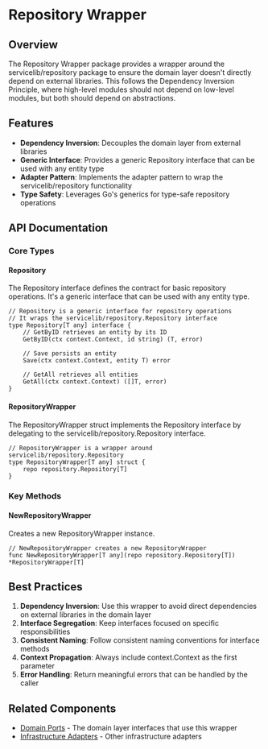# Repository Wrapper

## Overview

The Repository Wrapper package provides a wrapper around the servicelib/repository package to ensure the domain layer doesn't directly depend on external libraries. This follows the Dependency Inversion Principle, where high-level modules should not depend on low-level modules, but both should depend on abstractions.

## Features

- **Dependency Inversion**: Decouples the domain layer from external libraries
- **Generic Interface**: Provides a generic Repository interface that can be used with any entity type
- **Adapter Pattern**: Implements the adapter pattern to wrap the servicelib/repository functionality
- **Type Safety**: Leverages Go's generics for type-safe repository operations

## API Documentation

### Core Types

#### Repository

The Repository interface defines the contract for basic repository operations. It's a generic interface that can be used with any entity type.

```
// Repository is a generic interface for repository operations
// It wraps the servicelib/repository.Repository interface
type Repository[T any] interface {
    // GetByID retrieves an entity by its ID
    GetByID(ctx context.Context, id string) (T, error)

    // Save persists an entity
    Save(ctx context.Context, entity T) error

    // GetAll retrieves all entities
    GetAll(ctx context.Context) ([]T, error)
}
```

#### RepositoryWrapper

The RepositoryWrapper struct implements the Repository interface by delegating to the servicelib/repository.Repository interface.

```
// RepositoryWrapper is a wrapper around servicelib/repository.Repository
type RepositoryWrapper[T any] struct {
    repo repository.Repository[T]
}
```

### Key Methods

#### NewRepositoryWrapper

Creates a new RepositoryWrapper instance.

```
// NewRepositoryWrapper creates a new RepositoryWrapper
func NewRepositoryWrapper[T any](repo repository.Repository[T]) *RepositoryWrapper[T]
```

## Best Practices

1. **Dependency Inversion**: Use this wrapper to avoid direct dependencies on external libraries in the domain layer
2. **Interface Segregation**: Keep interfaces focused on specific responsibilities
3. **Consistent Naming**: Follow consistent naming conventions for interface methods
4. **Context Propagation**: Always include context.Context as the first parameter
5. **Error Handling**: Return meaningful errors that can be handled by the caller

## Related Components

- [Domain Ports](../../../core/domain/ports/README.md) - The domain layer interfaces that use this wrapper
- [Infrastructure Adapters](../../adapters/README.md) - Other infrastructure adapters
